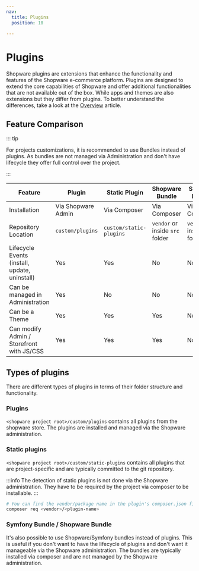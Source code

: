 ```yaml
---
nav:
  title: Plugins
  position: 10

---
```


# Plugins

Shopware plugins are extensions that enhance the functionality and features of the Shopware e-commerce platform. Plugins are designed to extend the core capabilities of Shopware and offer additional functionalities that are not available out of the box. While apps and themes are also extensions but they differ from plugins. To better understand the differences, take a look at the [Overview](../../../guides/plugins/overview) article.

## Feature Comparison

::: tip

For projects customizations, it is recommended to use Bundles instead of plugins. As bundles are not managed via Administration and don't have lifecycle they offer full control over the project.

:::

| Feature                                       | Plugin             | Static Plugin           | Shopware Bundle                 | Symfony Bundle                  |
| --------------------------------------------- | ------------------ | ----------------------- | ------------------------------- | ------------------------------- |
| Installation                                  | Via Shopware Admin | Via Composer            | Via Composer                    | Via Composer                    |
| Repository Location                           | `custom/plugins`   | `custom/static-plugins` | `vendor` or inside `src` folder | `vendor` or inside `src` folder |
| Lifecycle Events (install, update, uninstall) | Yes                | Yes                     | No                              | No                              |
| Can be managed in Administration              | Yes                | No                      | No                              | No                              |
| Can be a Theme                                | Yes                | Yes                     | Yes                             | No                              |
| Can modify Admin / Storefront with JS/CSS     | Yes                | Yes                     | Yes                             | No                              |

## Types of plugins

There are different types of plugins in terms of their folder structure and functionality.

### Plugins

`<shopware project root>/custom/plugins` contains all plugins from the shopware store. The plugins are installed and managed via the Shopware administration.

### Static plugins

`<shopware project root>/custom/static-plugins` contains all plugins that are project-specific and are typically committed to the git repository.

:::info
The detection of static plugins is not done via the Shopware administration. They have to be required by the project via composer to be installable.
:::

```bash
# You can find the vendor/package name in the plugin's composer.json file under "name"
composer req <vendor>/<plugin-name>
```

### Symfony Bundle / Shopware Bundle

It's also possible to use Shopware/Symfony bundles instead of plugins. This is useful if you don't want to have the lifecycle of plugins and don't want it manageable via the Shopware administration. The bundles are typically installed via composer and are not managed by the Shopware administration.

<PageRef page="./bundle.html" title="Bundle" />
